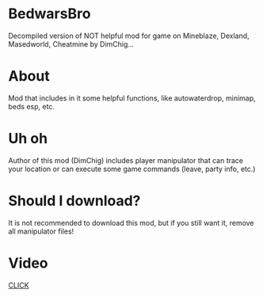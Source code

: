 # BedwarsBro
Decompiled version of NOT helpful mod for game on Mineblaze, Dexland, Masedworld, Cheatmine by DimChig...
# About
Mod that includes in it some helpful functions, like autowaterdrop, minimap, beds esp, etc.
# Uh oh
Author of this mod (DimChig) includes player manipulator that can trace your location or can execute some game commands (leave, party info, etc.)
# Should I download?
It is not recommended to download this mod, but if you still want it, remove all manipulator files!
# Video
[CLICK](https://www.youtube.com/watch?v=0qWJpeQj83E)
